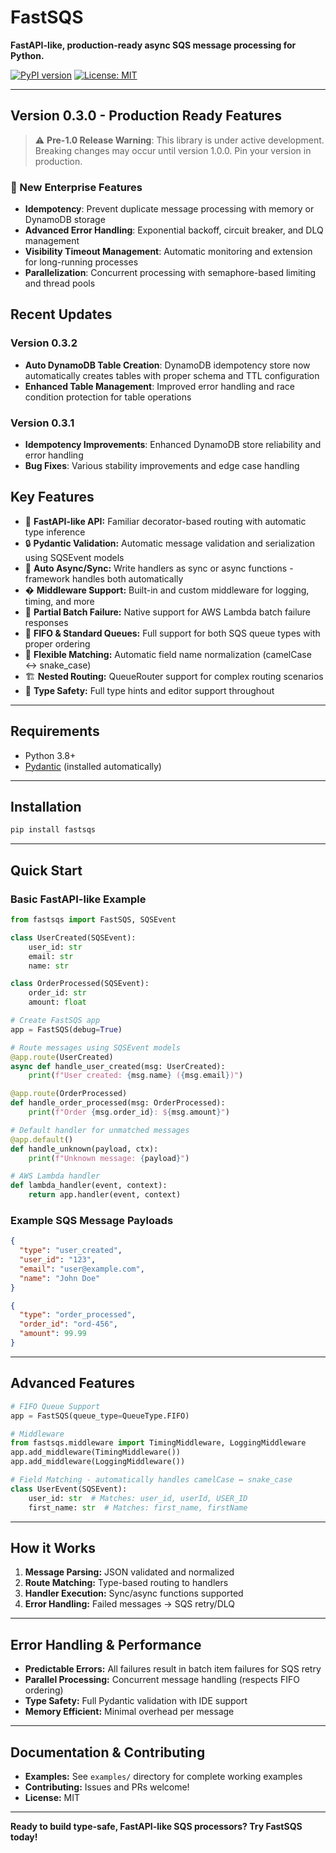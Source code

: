 # FastSQS

**FastAPI-like, production-ready async SQS message processing for Python.**

[![PyPI version](https://img.shields.io/pypi/v/fastsqs.svg)](https://pypi.org/project/fastsqs/)
[![License: MIT](https://img.shields.io/badge/License-MIT-yellow.svg)](LICENSE)

---

## Version 0.3.0 - Production Ready Features

> ⚠️ **Pre-1.0 Release Warning**: This library is under active development. Breaking changes may occur until version 1.0.0. Pin your version in production.

### 🚀 New Enterprise Features

- **Idempotency**: Prevent duplicate message processing with memory or DynamoDB storage
- **Advanced Error Handling**: Exponential backoff, circuit breaker, and DLQ management  
- **Visibility Timeout Management**: Automatic monitoring and extension for long-running processes
- **Parallelization**: Concurrent processing with semaphore-based limiting and thread pools

## Recent Updates

### Version 0.3.2
- **Auto DynamoDB Table Creation**: DynamoDB idempotency store now automatically creates tables with proper schema and TTL configuration
- **Enhanced Table Management**: Improved error handling and race condition protection for table operations

### Version 0.3.1
- **Idempotency Improvements**: Enhanced DynamoDB store reliability and error handling
- **Bug Fixes**: Various stability improvements and edge case handling

## Key Features

- 🚀 **FastAPI-like API:** Familiar decorator-based routing with automatic type inference
- 🔒 **Pydantic Validation:** Automatic message validation and serialization using SQSEvent models
- 🔄 **Auto Async/Sync:** Write handlers as sync or async functions - framework handles both automatically
- �️ **Middleware Support:** Built-in and custom middleware for logging, timing, and more
- 🦾 **Partial Batch Failure:** Native support for AWS Lambda batch failure responses
- 🔀 **FIFO & Standard Queues:** Full support for both SQS queue types with proper ordering
- 🎯 **Flexible Matching:** Automatic field name normalization (camelCase ↔ snake_case)
- 🏗️ **Nested Routing:** QueueRouter support for complex routing scenarios
- 🐍 **Type Safety:** Full type hints and editor support throughout

---

## Requirements

- Python 3.8+
- [Pydantic](https://docs.pydantic.dev/) (installed automatically)

---

## Installation

```bash
pip install fastsqs
```

---

## Quick Start

### Basic FastAPI-like Example

```python
from fastsqs import FastSQS, SQSEvent

class UserCreated(SQSEvent):
    user_id: str
    email: str
    name: str

class OrderProcessed(SQSEvent):
    order_id: str
    amount: float

# Create FastSQS app
app = FastSQS(debug=True)

# Route messages using SQSEvent models
@app.route(UserCreated)
async def handle_user_created(msg: UserCreated):
    print(f"User created: {msg.name} ({msg.email})")

@app.route(OrderProcessed)
def handle_order_processed(msg: OrderProcessed):
    print(f"Order {msg.order_id}: ${msg.amount}")

# Default handler for unmatched messages
@app.default()
def handle_unknown(payload, ctx):
    print(f"Unknown message: {payload}")

# AWS Lambda handler
def lambda_handler(event, context):
    return app.handler(event, context)
```

### Example SQS Message Payloads

```json
{
  "type": "user_created",
  "user_id": "123",
  "email": "user@example.com",
  "name": "John Doe"
}
```

```json
{
  "type": "order_processed",
  "order_id": "ord-456",
  "amount": 99.99
}
```

---

## Advanced Features

```python
# FIFO Queue Support
app = FastSQS(queue_type=QueueType.FIFO)

# Middleware
from fastsqs.middleware import TimingMiddleware, LoggingMiddleware
app.add_middleware(TimingMiddleware())
app.add_middleware(LoggingMiddleware())

# Field Matching - automatically handles camelCase ↔ snake_case
class UserEvent(SQSEvent):
    user_id: str  # Matches: user_id, userId, USER_ID
    first_name: str  # Matches: first_name, firstName
```

---

## How it Works

1. **Message Parsing:** JSON validated and normalized
2. **Route Matching:** Type-based routing to handlers  
3. **Handler Execution:** Sync/async functions supported
4. **Error Handling:** Failed messages → SQS retry/DLQ

---

## Error Handling & Performance

- **Predictable Errors:** All failures result in batch item failures for SQS retry
- **Parallel Processing:** Concurrent message handling (respects FIFO ordering)
- **Type Safety:** Full Pydantic validation with IDE support
- **Memory Efficient:** Minimal overhead per message

---

## Documentation & Contributing

- **Examples:** See `examples/` directory for complete working examples
- **Contributing:** Issues and PRs welcome!
- **License:** MIT

---

**Ready to build type-safe, FastAPI-like SQS processors? Try FastSQS today!**